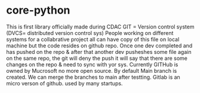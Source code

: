 # core-python
This is first library officially made during CDAC
GIT = Version control system (DVCS= distributed version control sys)
People working on different systems for a collabrative project all can have copy of this file on local machine but the code resides on github repo.
Once one dev completed and has pushed on the repo & after that another dev pusheshes some file again on the same repo, the git will deny the push it will say that there are some changes on the repo & need to sync with yor sys.
Currently GITHub is owned by Mucrosoft no more open source.
By default Main branch is created.
We can merge the branches to main after testting.
Gitlab is an micro verson of github. used by many startups.
